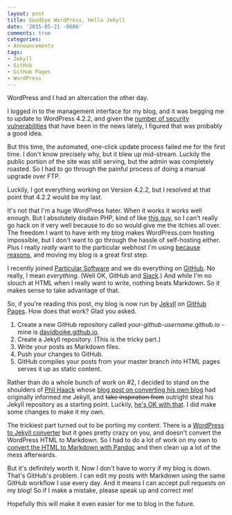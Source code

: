 ```yaml
---
layout: post
title: Goodbye WordPress, Hello Jekyll
date: '2015-05-21 -0600'
comments: true
categories:
- Announcements
tags:
- Jekyll
- GitHub
- GitHub Pages
- WordPress
---
```


WordPress and I had an altercation the other day.

I logged in to the management interface for my blog, and it was begging me to update to WordPress 4.2.2, and given the [number of security vulnerabilities](http://www.cvedetails.com/vulnerability-list/vendor_id-2337/product_id-4096/) that have been in the news lately, I figured that was probably a good idea.

But this time, the automated, one-click update process failed me for the first time. I don't know precisely why, but it blew up mid-stream. Luckily the public portion of the site was still serving, but the admin was completely roasted. So I had to go through the painful process of doing a manual upgrade over FTP.

Luckily, I got everything working on Version 4.2.2, but I resolved at that point that 4.2.2 would be my last.

It's not that I'm a huge WordPress hater. When it works it works well enough. But I absolutely disdain PHP, kind of like [this guy](http://eev.ee/blog/2012/04/09/php-a-fractal-of-bad-design/), so I can't really go hack on it very well because to do so would give me the itchies all over. The freedom I want to have with my blog makes WordPress.com hosting impossible, but I don't want to go through the hassle of self-hosting either. Plus I really *really* want to the particular webhost I'm using [because](http://gawker.com/5787676/meet-godaddys-ridiculous-elephant-killing-ceo) [reasons](http://breakupwithgodaddy.com/), and moving my blog is a great first step.

I recently joined [Particular Software](http://particular.net) and we do everything on [GitHub](https://github.com). No really, I mean *everything*. (Well OK, GitHub and [Slack](https://slack.com/).) And while I'm no slouch at HTML when I really want to write, nothing beats Markdown. So it makes sense to take advantage of that.

So, if you're reading this post, my blog is now run by [Jekyll](http://jekyllrb.com/) on [GitHub Pages](https://pages.github.com/). How does that work? Glad you asked.

1. Create a new GitHub repository called *your-github-username*.github.io - mine is [davidboike.github.io](https://github.com/DavidBoike/davidboike.github.io).
2. Create a Jekyll repository. (This is the tricky part.)
3. Write your posts as Markdown files.
4. Push your changes to GitHub.
5. GitHub compiles your posts from your master branch into HTML pages serves it up as static content.

Rather than do a whole bunch of work on #2, I decided to stand on the shoulders of [Phil Haack](http://haacked.com) whose [blog post on converting his own blog](http://haacked.com/archive/2013/12/02/dr-jekyll-and-mr-haack/) had originally informed me Jekyll, and ~~take inspiration from~~ outright steal his Jekyll repository as a starting point. Luckily, [he's OK with that](https://github.com/Haacked/feedback/issues/69). I did make some changes to make it my own.

The trickiest part turned out to be porting my content. There is a [WordPress to Jekyll converter](http://import.jekyllrb.com/docs/wordpress/) but it goes pretty crazy on you, and doesn't convert the WordPress HTML to Markdown. So I had to do a lot of work on my own to [convert the HTML to Markdown with Pandoc](http://stackoverflow.com/questions/6119793/convert-html-or-rtf-to-markdown-or-wiki-compatible-syntax) and then clean up a lot of the mess afterwards.

But it's definitely worth it. Now I don't have to worry if my blog is down. That's GitHub's problem. I can edit my posts with Markdown using the same GitHub workflow I use every day. And it means I can accept pull requests on my blog! So if I make a mistake, please speak up and correct me!

Hopefully this will make it even easier for me to blog in the future.
